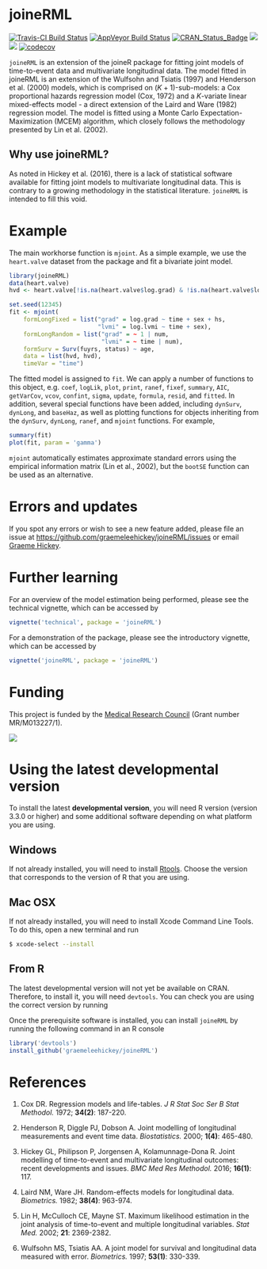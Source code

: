 
<!-- README.md is generated from README.Rmd. Please edit that file -->
joineRML
========

[![Travis-CI Build Status](https://travis-ci.org/graemeleehickey/joineRML.svg?branch=master)](https://travis-ci.org/graemeleehickey/joineRML) [![AppVeyor Build Status](https://ci.appveyor.com/api/projects/status/github/graemeleehickey/joineRML?branch=master&svg=true)](https://ci.appveyor.com/project/graemeleehickey/joineRML) <!--[![License](https://img.shields.io/badge/License-GPL%20%28%3E=%203%29-brightgreen.svg)](http://www.gnu.org/licenses/gpl-3.0.html)--> [![CRAN\_Status\_Badge](http://www.r-pkg.org/badges/version/joineRML)](https://CRAN.R-project.org/package=joineRML) [![](http://cranlogs.r-pkg.org/badges/joineRML)](https://CRAN.R-project.org/package=joineRML) [![](https://cranlogs.r-pkg.org/badges/grand-total/joineRML)](https://CRAN.R-project.org/package=joineRML) [![codecov](https://codecov.io/gh/graemeleehickey/joineRML/branch/master/graph/badge.svg)](https://codecov.io/gh/graemeleehickey/joineRML)

`joineRML` is an extension of the joineR package for fitting joint models of time-to-event data and multivariate longitudinal data. The model fitted in joineRML is an extension of the Wulfsohn and Tsiatis (1997) and Henderson et al. (2000) models, which is comprised on (*K* + 1)-sub-models: a Cox proportional hazards regression model (Cox, 1972) and a *K*-variate linear mixed-effects model - a direct extension of the Laird and Ware (1982) regression model. The model is fitted using a Monte Carlo Expectation-Maximization (MCEM) algorithm, which closely follows the methodology presented by Lin et al. (2002).

Why use joineRML?
-----------------

As noted in Hickey et al. (2016), there is a lack of statistical software available for fitting joint models to multivariate longitudinal data. This is contrary to a growing methodology in the statistical literature. `joineRML` is intended to fill this void.

Example
=======

The main workhorse function is `mjoint`. As a simple example, we use the `heart.valve` dataset from the package and fit a bivariate joint model.

``` r
library(joineRML)
data(heart.valve)
hvd <- heart.valve[!is.na(heart.valve$log.grad) & !is.na(heart.valve$log.lvmi), ]

set.seed(12345)
fit <- mjoint(
    formLongFixed = list("grad" = log.grad ~ time + sex + hs,
                         "lvmi" = log.lvmi ~ time + sex),
    formLongRandom = list("grad" = ~ 1 | num,
                          "lvmi" = ~ time | num),
    formSurv = Surv(fuyrs, status) ~ age,
    data = list(hvd, hvd),
    timeVar = "time")
```

The fitted model is assigned to `fit`. We can apply a number of functions to this object, e.g. `coef`, `logLik`, `plot`, `print`, `ranef`, `fixef`, `summary`, `AIC`, `getVarCov`, `vcov`, `confint`, `sigma`, `update`, `formula`, `resid`, and `fitted`. In addition, several special functions have been added, including `dynSurv`, `dynLong`, and `baseHaz`, as well as plotting functions for objects inheriting from the `dynSurv`, `dynLong`, `ranef`, and `mjoint` functions. For example,

``` r
summary(fit)
plot(fit, param = 'gamma')
```

`mjoint` automatically estimates approximate standard errors using the empirical information matrix (Lin et al., 2002), but the `bootSE` function can be used as an alternative.

Errors and updates
==================

If you spot any errors or wish to see a new feature added, please file an issue at <https://github.com/graemeleehickey/joineRML/issues> or email [Graeme Hickey](mailto:graeme.hickey@liverpool.ac.uk).

Further learning
================

For an overview of the model estimation being performed, please see the technical vignette, which can be accessed by

``` r
vignette('technical', package = 'joineRML')
```

For a demonstration of the package, please see the introductory vignette, which can be accessed by

``` r
vignette('joineRML', package = 'joineRML')
```

Funding
=======

This project is funded by the [Medical Research Council](http://www.mrc.ac.uk) (Grant number MR/M013227/1).

![](http://www.mrc.ac.uk/mrc/includes/themes/MRC/images/template/desktop/logo.png)

Using the latest developmental version
======================================

To install the latest **developmental version**, you will need R version (version 3.3.0 or higher) and some additional software depending on what platform you are using.

Windows
-------

If not already installed, you will need to install [Rtools](https://cran.r-project.org/bin/windows/Rtools/). Choose the version that corresponds to the version of R that you are using.

Mac OSX
-------

If not already installed, you will need to install Xcode Command Line Tools. To do this, open a new terminal and run

``` bash
$ xcode-select --install
```

From R
------

The latest developmental version will not yet be available on CRAN. Therefore, to install it, you will need `devtools`. You can check you are using the correct version by running

Once the prerequisite software is installed, you can install `joineRML` by running the following command in an R console

``` r
library('devtools')
install_github('graemeleehickey/joineRML')
```

References
==========

1.  Cox DR. Regression models and life-tables. *J R Stat Soc Ser B Stat Methodol.* 1972; **34(2)**: 187-220.

2.  Henderson R, Diggle PJ, Dobson A. Joint modelling of longitudinal measurements and event time data. *Biostatistics.* 2000; **1(4)**: 465-480.

3.  Hickey GL, Philipson P, Jorgensen A, Kolamunnage-Dona R. Joint modelling of time-to-event and multivariate longitudinal outcomes: recent developments and issues. *BMC Med Res Methodol.* 2016; **16(1)**: 117.

4.  Laird NM, Ware JH. Random-effects models for longitudinal data. *Biometrics.* 1982; **38(4)**: 963-974.

5.  Lin H, McCulloch CE, Mayne ST. Maximum likelihood estimation in the joint analysis of time-to-event and multiple longitudinal variables. *Stat Med.* 2002; **21**: 2369-2382.

6.  Wulfsohn MS, Tsiatis AA. A joint model for survival and longitudinal data measured with error. *Biometrics.* 1997; **53(1)**: 330-339.
